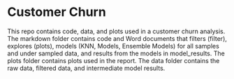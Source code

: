 # Customer Churn

This repo contains code, data, and plots used in a customer churn analysis. The markdown folder contains code and Word documents that filters (filter), explores (plots), models (KNN, Models, Ensemble Models) for all samples and under sampled data, and results from the models in model_results. The plots folder contains plots used in the report. The data folder contains the raw data, filtered data, and intermediate model results. 

